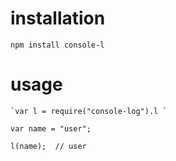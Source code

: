 # installation

`npm install console-l`

# usage

```
`var l = require("console-log").l `

var name = "user";

l(name);  // user

```
